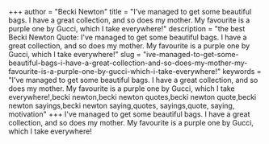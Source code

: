 +++
author = "Becki Newton"
title = "I've managed to get some beautiful bags. I have a great collection, and so does my mother. My favourite is a purple one by Gucci, which I take everywhere!"
description = "the best Becki Newton Quote: I've managed to get some beautiful bags. I have a great collection, and so does my mother. My favourite is a purple one by Gucci, which I take everywhere!"
slug = "ive-managed-to-get-some-beautiful-bags-i-have-a-great-collection-and-so-does-my-mother-my-favourite-is-a-purple-one-by-gucci-which-i-take-everywhere!"
keywords = "I've managed to get some beautiful bags. I have a great collection, and so does my mother. My favourite is a purple one by Gucci, which I take everywhere!,becki newton,becki newton quotes,becki newton quote,becki newton sayings,becki newton saying,quotes, sayings,quote, saying, motivation"
+++
I've managed to get some beautiful bags. I have a great collection, and so does my mother. My favourite is a purple one by Gucci, which I take everywhere!

